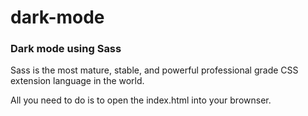 # dark-mode
<h3>Dark mode using Sass</h3>
<p>Sass is the most mature, stable, and powerful professional grade CSS extension language in the world.</p>
<p>All you need to do is to open the index.html into your brownser.</p>
